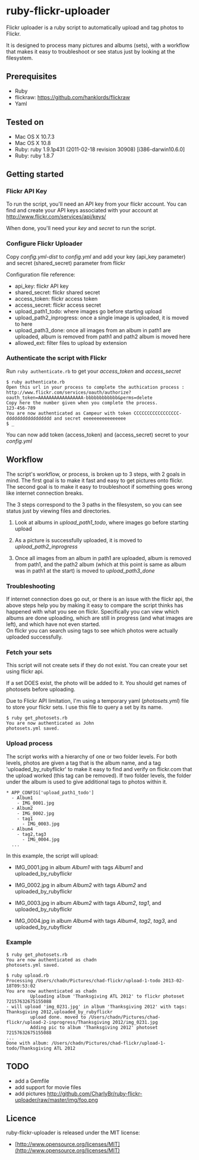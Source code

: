 ruby-flickr-uploader
====================

Flickr uploader is a ruby script to automatically upload and tag photos to Flickr.

It is designed to process many pictures and albums (sets), with a workflow that makes it easy to troubleshoot or see status just by looking at the filesystem. 

## Prerequisites

* Ruby
* flickraw: https://github.com/hanklords/flickraw
* Yaml

## Tested on

* Mac OS X 10.7.3
* Mac OS X 10.8
* Ruby: ruby 1.9.1p431 (2011-02-18 revision 30908) [i386-darwin10.6.0]
* Ruby: ruby 1.8.7


## Getting started

### Flickr API Key

To run the script, you'll need an API key from your flickr account.
You can find and create your API keys associated with your account at http://www.flickr.com/services/api/keys/

When done, you'll need your *key* and *secret* to run the script.

### Configure Flickr Uploader

Copy *config.yml-dist* to *config.yml* and add your key (api_key parameter) and secret (shared_secret) parameter from flickr

Configuration file reference:
* api_key: flickr API key
* shared_secret: flickr shared secret
* access_token: flickr access token
* access_secret: flickr access secret 
* upload_path1_todo: where images go before starting upload
* upload_path2_inprogress: once a single image is uploaded, it is moved to here
* upload_path3_done: once all images from an album in path1 are uploaded, album is removed from path1 and path2 album is moved here
* allowed_ext: filter files to upload by extension

### Authenticate the script with Flickr

Run `ruby authenticate.rb` to get your *access_token* and *access_secret*


    $ ruby authenticate.rb
    Open this url in your process to complete the authication process : http://www.flickr.com/services/oauth/authorize?oauth_token=AAAAAAAAAAAAAAAAA-bbbbbbbbbbbb&perms=delete
    Copy here the number given when you complete the process.
    123-456-789
    You are now authenticated as Campeur with token CCCCCCCCCCCCCCCCC-ddddddddddddddddd and secret eeeeeeeeeeeeeeee
    $ _


You can now add token (access_token) and (access_secret) secret to your *config.yml* 

## Workflow

The script's workflow, or process, is broken up to 3 steps, with 2 goals in mind.
The first goal is to make it fast and easy to get pictures onto flickr.
The second goal is to make it easy to troubleshoot if something goes wrong like internet connection breaks.

The 3 steps correspond to the 3 paths in the filesystem, so you can see status just by viewing files and directories.

1. Look at albums in *upload_path1_todo*, where images go before starting upload

2. As a picture is successfully uploaded, it is moved to *upload_path2_inprogress*

3. Once all images from an album in path1 are uploaded, album is removed from path1, and the path2 album 
(which at this point is same as album was in path1 at the start) is moved to *upload_path3_done*

### Troubleshooting

If internet connection does go out, or there is an issue with the flickr api, the above steps help you by 
making it easy to compare the script thinks has happened with what you see on flickr.
Specifically you can view which albums are done uploading, which are still in progress (and what images are left), and which have not even started.  
On flickr you can search using tags to see which photos were actually uploaded successfully.

### Fetch your sets

This script will not create sets if they do not exist. You can create your set using flickr api.

If a set DOES exist, the photo will be added to it.  You should get names of photosets before uploading.

Due to Flickr API limitation, I'm using a temporary yaml (*photosets.yml*) file to store your flickr sets. I use this file to query a set by its name.

    $ ruby get_photosets.rb 
    You are now authenticated as John
    photosets.yml saved.

### Upload process

The script works with a hierarchy of one or two folder levels.  For both levels, photos are given a tag that is the album name, 
and a tag 'uploaded_by_rubyflickr' to make it easy to find and verify on flickr.com that the upload worked (this tag can be removed).
If two folder levels, the folder under the album is used to give additional tags to photos within it.

    * APP_CONFIG['upload_path1_todo']
      - Album1
        - IMG_0001.jpg
      - Album2
        - IMG_0002.jpg
        - tag1
          - IMG_0003.jpg
      - Album4
        - tag2,tag3
          - IMG_0004.jpg
      ...


In this example, the script will upload:

* IMG_0001.jpg in album *Album1* with tags *Album1* and uploaded_by_rubyflickr

* IMG_0002.jpg in album *Album2* with tags *Album2* and uploaded_by_rubyflickr

* IMG_0003.jpg in album *Album2* with tags *Album2*, *tag1*, and uploaded_by_rubyflickr

* IMG_0004.jpg in album *Album4* with tags *Album4*, *tag2*, *tag3*, and uploaded_by_rubyflickr


### Example

    $ ruby get_photosets.rb 
    You are now authenticated as chadn
    photosets.yml saved.

    $ ruby upload.rb 
	Processing /Users/chadn/Pictures/chad-flickr/upload-1-todo 2013-02-18T09:53:02
	You are now authenticated as chadn
	         Uploading album 'Thanksgiving ATL 2012' to flickr photoset 72157632675155088
	- will upload 'img_0231.jpg' in album 'Thanksgiving 2012' with tags: Thanksgiving 2012,uploaded_by_rubyflickr
	         upload done. moved to /Users/chadn/Pictures/chad-flickr/upload-2-inprogress/Thanksgiving 2012/img_0231.jpg
	         Adding pic to album 'Thanksgiving 2012' photoset 72157632675155088
	...
	Done with album: /Users/chadn/Pictures/chad-flickr/upload-1-todo/Thanksgiving ATL 2012

## TODO

* add a Gemfile
* add support for movie files
* add pictures http://github.com/CharlyBr/ruby-flickr-uploader/raw/master/img/foo.png

## Licence

ruby-flickr-uploader is released under the MIT license:

* [http://www.opensource.org/licenses/MIT](http://www.opensource.org/licenses/MIT)
